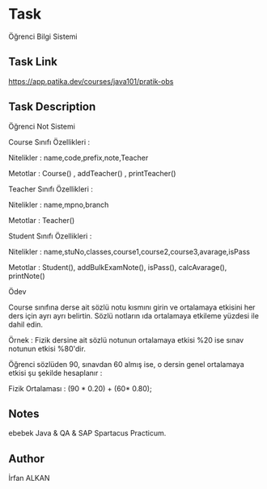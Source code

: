 # Task
Öğrenci Bilgi Sistemi

## Task Link
https://app.patika.dev/courses/java101/pratik-obs

## Task Description
Öğrenci Not Sistemi

Course Sınıfı Özellikleri :

Nitelikler : name,code,prefix,note,Teacher

Metotlar : Course() , addTeacher() , printTeacher()

Teacher Sınıfı Özellikleri :

Nitelikler : name,mpno,branch

Metotlar : Teacher()

Student Sınıfı Özellikleri :

Nitelikler : name,stuNo,classes,course1,course2,course3,avarage,isPass

Metotlar : Student(), addBulkExamNote(), isPass(), calcAvarage(), printNote()

Ödev

Course sınıfına derse ait sözlü notu kısmını girin ve ortalamaya etkisini her ders için ayrı ayrı belirtin. Sözlü notların ıda ortalamaya etkileme yüzdesi ile dahil edin.

Örnek : Fizik dersine ait sözlü notunun ortalamaya etkisi %20 ise sınav notunun etkisi %80'dir.

Öğrenci sözlüden 90, sınavdan 60 almış ise, o dersin genel ortalamaya etkisi şu şekilde hesaplanır :

Fizik Ortalaması : (90 * 0.20) + (60* 0.80);

## Notes
ebebek Java & QA & SAP Spartacus Practicum.

## Author
İrfan ALKAN
